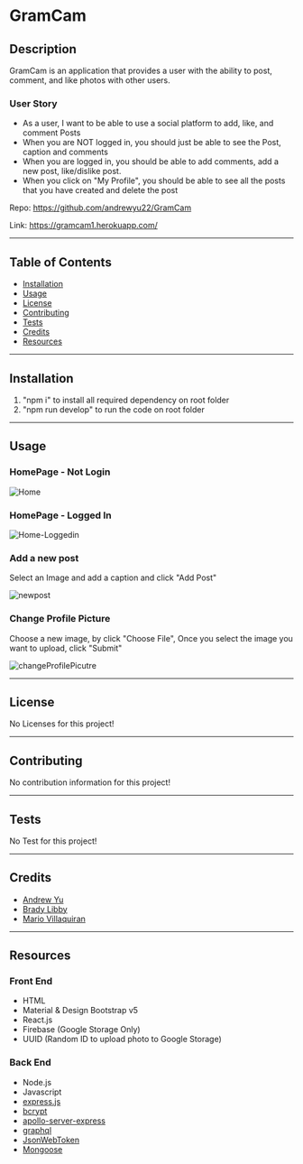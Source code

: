 # GramCam

## Description

GramCam is an application that provides a user with the ability to post, comment, and like photos with other users.

### User Story

- As a user, I want to be able to use a social platform to add, like, and comment Posts
- When you are NOT logged in, you should just be able to see the Post, caption and comments
- When you are logged in, you should be able to add comments, add a new post, like/dislike post.
- When you click on "My Profile", you should be able to see all the posts that you have created and delete the post

Repo: https://github.com/andrewyu22/GramCam

Link: https://gramcam1.herokuapp.com/

---

## Table of Contents

- [Installation](#installation)
- [Usage](#usage)
- [License](#license)
- [Contributing](#contributing)
- [Tests](#tests)
- [Credits](#credits)
- [Resources](#resources)

---

## Installation

1. "npm i" to install all required dependency on root folder
2. "npm run develop" to run the code on root folder

---

## Usage

### HomePage - Not Login

![Home](/client/src/Image/allpost.JPG)

### HomePage - Logged In

![Home-Loggedin](/client/src/Image/gramcam.JPG)

### Add a new post

Select an Image and add a caption and click "Add Post"

![newpost](/client/src/Image//newpost.JPG)

### Change Profile Picture

Choose a new image, by click "Choose File", Once you select the image you want to upload, click "Submit"

![changeProfilePicutre](/client/src/Image/update.JPG)

---

## License

No Licenses for this project!

---

## Contributing

No contribution information for this project!

---

## Tests

No Test for this project!

---

## Credits

- [Andrew Yu](https://www.github.com/andrewyu22)
- [Brady Libby](https://github.com/wyattlibby)
- [Mario Villaquiran](https://github.com/mariovillaquiran)

---

## Resources

### Front End

- HTML
- Material & Design Bootstrap v5
- React.js
- Firebase (Google Storage Only)
- UUID (Random ID to upload photo to Google Storage)

### Back End

- Node.js
- Javascript
- [express.js](https://www.npmjs.com/package/express)
- [bcrypt](https://www.npmjs.com/package/bcrypt)
- [apollo-server-express](https://www.npmjs.com/package/apollo-server-express)
- [graphql](https://www.npmjs.com/package/graphql)
- [JsonWebToken](https://www.npmjs.com/package/jsonwebtoken)
- [Mongoose](https://www.npmjs.com/package/mongoose)
